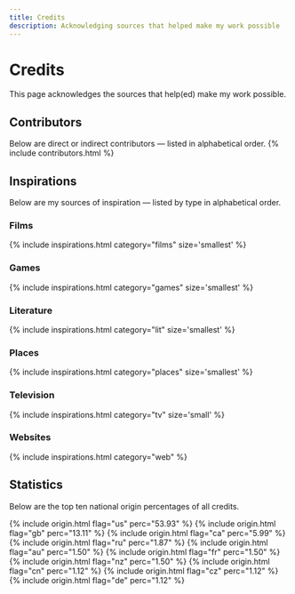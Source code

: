 ```yaml
---
title: Credits
description: Acknowledging sources that helped make my work possible
---
```


# Credits
This page acknowledges the sources that help(ed) make my work possible.

## Contributors
Below are direct or indirect contributors — listed in alphabetical order.
{% include contributors.html %}

## Inspirations
Below are my sources of inspiration — listed by type in alphabetical order.

### Films
{% include inspirations.html category="films" size='smallest' %}

### Games
{% include inspirations.html category="games" size='smallest' %}

### Literature
{% include inspirations.html category="lit" size='smallest' %}

### Places
{% include inspirations.html category="places" size='smallest' %}

### Television
{% include inspirations.html category="tv" size='small' %}

### Websites
{% include inspirations.html category="web" %}

## Statistics
Below are the top ten national origin percentages of all credits.

{% include origin.html flag="us" perc="53.93" %}
{% include origin.html flag="gb" perc="13.11" %}
{% include origin.html flag="ca" perc="5.99" %}
{% include origin.html flag="ru" perc="1.87" %}
{% include origin.html flag="au" perc="1.50" %}
{% include origin.html flag="fr" perc="1.50" %}
{% include origin.html flag="nz" perc="1.50" %}
{% include origin.html flag="cn" perc="1.12" %}
{% include origin.html flag="cz" perc="1.12" %}
{% include origin.html flag="de" perc="1.12" %}